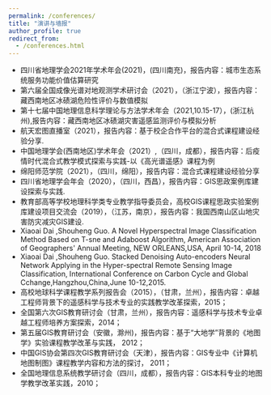 ```yaml
---
permalink: /conferences/
title: "演讲与墙报"
author_profile: true
redirect_from: 
  - /conferences.html
---
```

- 四川省地理学会2021年学术年会(2021)，(四川南充)，报告内容：城市生态系统服务功能价值估算研究 
- 第六届全国成像光谱对地观测学术研讨会（2021），（浙江宁波），报告内容：藏西南地区冰碛湖危险性评价与数值模拟
- 第十七届中国地理信息科学理论与方法学术年会（2021,10.15-17），(浙江杭州),报告内容：藏西南地区冰碛湖灾害遥感监测评价与模拟分析
- 航天宏图直播室（2021），报告内容：基于校企合作平台的混合式课程建设经验分享.
- 中国地理学会(西南地区)学术年会（2021）,（四川，成都），报告内容：后疫情时代混合式教学模式探索与实践-以《高光谱遥感》课程为例
- 绵阳师范学院（2021），（四川，绵阳），报告内容：混合式课程建设经验分享
- 四川省地理学会年会（2020），（四川，西昌），报告内容：GIS思政案例库建设探索与实践.
- 教育部高等学校地理科学类专业教学指导委员会，高校GIS课程思政实验案例库建设项目交流会（2019），（江苏，南京），报告内容：我国西南山区山地灾害防灾减灾GIS建设.
- Xiaoai Dai ,Shouheng Guo. A Novel Hyperspectral Image Classification Method Based on T-sne and Adaboost Algorithm, American Association of Geographers' Annual Meeting, NEW ORLEANS,USA, April 10-14, 2018
- Xiaoai Dai ,Shouheng Guo. Stacked Denoising Auto-encoders Neural Network Applying in the Hyper-spectral Remote Sensing Image Classification, International Conference on Carbon Cycle and Global Cchange,Hangzhou,China,June 10-12,2015.
- 高校地球科学课程教学系列报告会（2015），（甘肃，兰州），报告内容：卓越工程师背景下的遥感科学与技术专业的实践教学改革探索，2015；
- 全国第六次GIS教育研讨会（甘肃，兰州），报告内容：遥感科学与技术专业卓越工程师培养方案探索，2014；
- 第五届GIS教育研讨会（安徽，滁州)，报告内容：基于“大地学”背景的《地图学》实验课程教学改革与实践， 2012；
- 中国GIS协会第四次GIS教育研讨会（天津），报告内容：GIS专业中《计算机地图制图》课程教学内容和方法的探讨， 2011；
- 全国地理信息系统教学研讨会（四川，成都），报告内容：GIS本科专业的地图学教学改革实践，2010；
